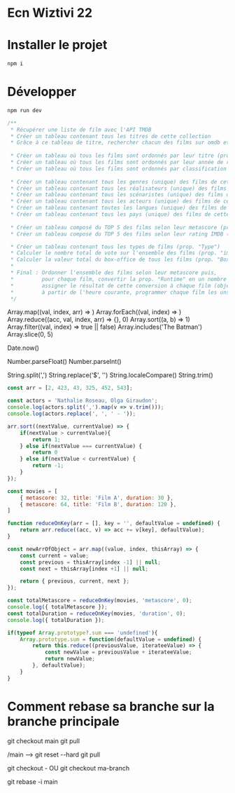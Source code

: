 # Ecn Wiztivi 22

# Installer le projet
```bash
npm i
```

# Développer
```bash
npm run dev
```

```js
/**
 * Récupérer une liste de film avec l'API TMDB
 * Créer un tableau contenant tous les titres de cette collection
 * Grâce à ce tableau de titre, rechercher chacun des films sur omdb et placer l'ensemble dans un nouveau tableau
 
 * Créer un tableau où tous les films sont ordonnés par leur titre (prop. Title)
 * Créer un tableau où tous les films sont ordonnés par leur année de réalisation (prop. Year)
 * Créer un tableau où tous les films sont ordonnés par classification parentale (prop. "Rated")
 
 * Créer un tableau contenant tous les genres (unique) des films de cette collection (prop. "Genre")
 * Créer un tableau contenant tous les réalisateurs (unique) des films de cette collection (prop. "Director")
 * Créer un tableau contenant tous les scénaristes (unique) des films de cette collection (prop. "Writer")
 * Créer un tableau contenant tous les acteurs (unique) des films de cette collection (prop. "Actors")
 * Créer un tableau contenant toutes les langues (unique) des films de cette collection (prop. "Language")
 * Créer un tableau contenant tous les pays (unique) des films de cette collection (prop. "Country")
 
 * Créer un tableau composé du TOP 5 des films selon leur metascore (prop. "Metascore")
 * Créer un tableau composé du TOP 5 des films selon leur rating IMDB (prop. "imdbRating")

 * Créer un tableau contenant tous les types de films (prop. "Type")
 * Calculer le nombre total de vote sur l'ensemble des films (prop. "imdbVotes")
 * Calculer la valeur total du box-office de tous les films (prop. "BoxOffice")
 * 
 * Final : Ordonner l'ensemble des films selon leur metascore puis,
 *         pour chaque film, convertir la prop. "Runtime" en un nombre de millisecondes puis,
 *         assigner le résultat de cette conversion à chaque film (objet) de votre collection
 *         à partir de l'heure courante, programmer chaque film les uns à la suite des autres
 */
```

Array.map((val, index, arr) => )
Array.forEach((val, index) => )
Array.reduce((acc, val, index, arr) => {}, 0)
Array.sort((a, b) => 1)
Array.filter((val, index) => true || false)
Array.includes('The Batman')
Array.slice(0, 5)

Date.now()

Number.parseFloat()
Number.parseInt()

String.split(',')
String.replace('$', '')
String.localeCompare()
String.trim()

````js
const arr = [2, 423, 43, 325, 452, 543];

const actors = 'Nathalie Roseau, Olga Giraudon';
console.log(actors.split(',').map(v => v.trim()));
console.log(actors.replace(', ', ' - '));

arr.sort((nextValue, currentValue) => {
    if(nextValue > currentValue){
        return 1;
    } else if(nextValue === currentValue) {
        return 0
    } else if(nextValue < currentValue) {
        return -1;
    }
});

const movies = [
    { metascore: 32, title: 'Film A', duration: 30 },
    { metascore: 64, title: 'Film B', duration: 120 },
]

function reduceOnKey(arr = [], key = '', defaultValue = undefined) {
    return arr.reduce((acc, v) => acc += v[key], defaultValue);
}

const newArrOfObject = arr.map((value, index, thisArray) => {
    const current = value;
    const previous = thisArray[index -1] || null;
    const next = thisArray[index +1] || null;

    return { previous, current, next };
});

const totalMetascore = reduceOnKey(movies, 'metascore', 0);
console.log({ totalMetascore });
const totalDuration = reduceOnKey(movies, 'duration', 0);
console.log({ totalDuration });

if(typeof Array.prototype?.sum === 'undefined'){
    Array.prototype.sum = function(defaultValue = undefined) {
        return this.reduce((previousValue, iterateeValue) => {
            const newValue = previousValue + iterateeValue;
            return newValue;
        }, defaultValue);
    }
}
````

# Comment rebase sa branche sur la branche principale

git checkout main
git pull

/main --> git reset --hard
git pull

git checkout -
OU
git checkout ma-branch

git rebase -i main